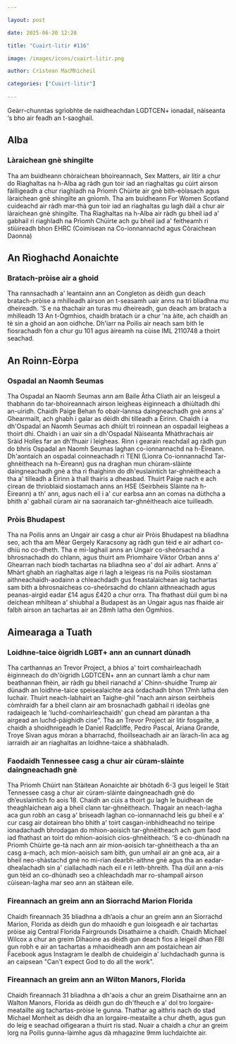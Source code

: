 ```yaml
---

layout: post

date: 2025-06-20 12:28

title: "Cuairt-litir #116"

image: /images/icons/cuairt-litir.png

author: Crìstean MacMhìcheil

categories: ["Cuairt-litir"]
  
---
```


Geàrr-chunntas sgrìobhte de naidheachdan LGDTCEN+ ionadail, nàiseanta ‘s bho air feadh an t-saoghail.

## Alba

### Làraichean gnè shingilte

Tha am buidheann chòraichean bhoireannach, Sex Matters, air litir a chur do Riaghaltas na h-Alba ag ràdh gun toir iad an riaghaltas gu cùirt airson fàilligeadh a chur riaghladh na Prìomh Chùirte air gnè bith-eòlasach agus làraichean gnè shingilte an gnìomh. Tha am buidheann For Women Scotland cuideachd air ràdh mar-thà gun toir iad an riaghaltas gu lagh dàil a chur air làraichean gnè shingilte. Tha Riaghaltas na h-Alba air ràdh gu bheil iad a' gabhail ri riaghladh na Prìomh Chùirte ach gu bheil iad a' feitheamh ri stiùireadh bhon EHRC (Coimisean na Co-ionnannachd agus Còraichean Daonna)

## An Rìoghachd Aonaichte

### Bratach-pròise air a ghoid

Tha rannsachadh a' leantainn ann an Congleton as dèidh gun deach bratach-pròise a mhilleadh airson an t-seasamh uair anns na trì bliadhna mu dheireadh. 'S e na thachair an turas mu dheireadh, gun deach am bratach a mhilleadh 13 An t-Ògmhios, chaidh bratach ùr a chur 'na àite, ach chaidh an tè sin a ghoid an aon oidhche. Dh'iarr na Poilis air neach sam bith le fiosrachadh fòn a chur gu 101 agus àireamh na cùise IML 2110748 a thoirt seachad.

## An Roinn-Eòrpa

### Ospadal an Naomh Seumas

Tha Ospadal an Naomh Seumas ann am Baile Àtha Cliath air an leisgeul a thabhann do tar-bhoireannach airson leigheas èiginneach a dhiùltadh dhi an-uiridh. Chaidh Paige Behan fo obair-lannsa daingneachadh gnè anns a' Ghearmailt, ach ghabh i galar as dèidh dhi tilleadh a Èirinn. Chaidh i a dh'Ospadal an Naomh Seumas ach dhiùlt trì roinnean an ospadail leigheas a thoirt dhi. Chaidh i an uair sin a dh'Ospadal Nàiseanta Mhàthrachais air Sràid Holles far an dh'fhuair i leigheas. Rinn i gearain reachdail ag ràdh gun do bhris Ospadal an Naomh Seumas laghan co-ionnannachd na h-Èireann. Dh'aontaich an ospadal coinneachadh ri TENI (Lìonra Co-ionnannachd Tar-ghnèitheach na h-Èireann) gus na draghan mun chùram-slàinte daingneachadh gnè a tha ri fhaighinn do dh'euslaintich tar-ghnèitheach a tha a' tilleadh a Èirinn à thall thairis a dheasbad. Thuirt Paige nach e ach cìrean de thrioblaid siostamach anns an HSE (Seirbheis Slàinte na h-Èireann) a th' ann, agus nach eil i a' cur earbsa ann an comas na dùthcha a bhith a' gabhail cùram air na saoranaich tar-ghnèitheach aice tuilleadh.

### Pròis Bhudapest

Tha na Poilis anns an Ungair air casg a chur air Pròis Bhudapest na bliadhna seo, ach tha am Mèar Gergely Karacsony ag ràdh gun tèid e air adhart co-dhiù no co-dheth. Tha e mì-laghail anns an Ungair co-sheòrsachd a bhrosnachadh do chlann, agus thuirt am Prìomhaire Viktor Orban anns a' Ghearran nach biodh tachartas na bliadhna seo a' dol air adhart. Anns a' Mhàrt ghabh an riaghaltas aige ri lagh a leigeas ris na Poilis siostaman aithneachaidh-aodainn a chleachdadh gus freastalaichean aig tachartas sam bith a bhrosnaicheas co-sheòrsachd do chlann aithneachadh agus peanas-airgid eadar £14 agus £420 a chur orra. Tha fhathast dùil gum bi na deichean mhìltean a' shiubhal a Budapest às an Ungair agus nas fhaide air falbh airson an tachartas air an 28mh latha den Ògmhios.

## Aimearaga a Tuath

### Loidhne-taice òigridh LGBT+ ann an cunnart dùnadh

Tha carthannas  an Trevor Project, a bhios a' toirt comhairleachadh èiginneach do dh'òigridh LGDTCEN+ ann an cunnart làmh a chur nam beathannan fhèin, air ràdh gu bheil rianachd a' Chinn-shuidhe Trump air dùnadh an loidhne-taice speisealaichte aca òrdachadh bhon 17mh latha den Iuchair. Thuirt neach-labhairt an Taighe-ghil "nach ann airson seirbheis còmhraidh far a bheil clann air am brosnachadh gabhail ri ideòlas gnè radaigeach le 'luchd-comhairleachaidh' gun chead am pàrantan a tha airgead an luchd-pàighidh cìse". Tha an Trevor Project air litir fosgailte, a chaidh a shoidhnigeadh le Daniel Radcliffe, Pedro Pascal, Ariana Grande, Troye Sivan agus mòran a bharrachd, fhoillseachadh air an làrach-lìn aca ag iarraidh air an riaghaltas an loidhne-taice a shàbhaladh.

### Faodaidh Tennessee casg a chur air cùram-slàinte daingneachadh gnè

Tha Prìomh Chùirt nan Stàitean Aonaichte air bhòtadh 6-3 gus leigeil le Stàit Tennessee casg a chur air cùram-slàinte daingneachadh gnè do dh’euslaintich fo aois 18. Chaidh an cùis a thoirt gu lagh le buidhean de theaghlaichean aig a bheil clann tar-ghnèitheach. Thagair an neach-lagha aca gun robh an casg a' briseadh laghan co-ionnannachd leis gu bheil e a' cur casg air dotairean bho bhith a' toirt casgan-inbhidheachd no teiripe ionadachadh bhrodagan do mhion-aoisich tar-ghnèitheach ach gum faod iad fhathast an toirt do mhion-aoisich cios-ghnèitheach. ’S e co-dhùnadh na Prìomh Chùirte ge-tà nach ann air mion-aoisich tar-ghnèitheach a tha an casg a-mach, ach mion-aoisich sam bith, gun umhail air an gnè aca, air a bheil neo-shàstachd gnè no mì-rian dearbh-aithne gnè agus tha an eadar-dhealachadh sin a' ciallachadh nach eil e ri leth-bhreith. Tha dùil ann a-nis gun tèid an co-dhùnadh seo a chleachdadh mar ro-shampall airson cùisean-lagha mar seo ann an stàitean eile.

### Fireannach an greim ann an Siorrachd Marion Florida

Chaidh fireannach 35 bliadhna a dh’aois a chur an greim ann an Siorrachd Marion, Florida as dèidh gun do mhaoidh e gun loisgeadh e air tachartas pròise aig Central Florida Fairgrounds Disathairne a chaidh. Chaidh Michael Wilcox a chur an greim Dihaoine as dèidh gun deach fios a leigeil dhan FBI gun robh e air an tachartas a mhaoidheadh ann am postaichean air Facebook agus Instagram le dealbh de chuideigin a' luchdachadh gunna is an caipsean "Can't expect God to do all the work".

### Fireannach an greim ann an Wilton Manors, Florida

Chaidh fireannach 31 bliadhna a dh'aois a chur an greim Disathairne ann an Walton Manors, Florida as dèidh gun do dh'fheuch e a' dol tro lorgaire-meatailte aig tachartas-pròise le gunna. Thathar ag aithris nach do stad Michael Monheit as dèidh dha an lorgaire-meatailte a chur dheth, agus gun do leig e seachad oifigearan a thuirt ris stad. Nuair a chaidh a chur an greim lorg na Poilis gunna-làimhe agus dà mhagazine 9mm luchdaichte air.